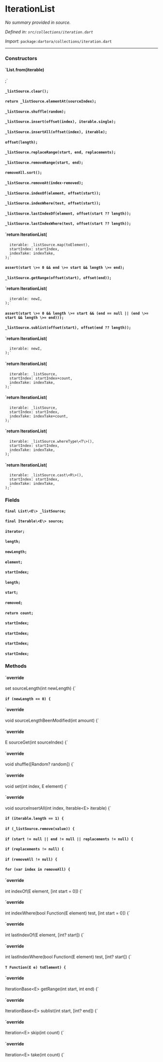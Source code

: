 # IterationList

_No summary provided in source._

_Defined in: `src/collections/iteration.dart`_

_Import_: `package:dartora/collections/iteration.dart`

---

### Constructors

#### `List.from(iterable)
  ;`



#### `_listSource.clear();`



#### `return _listSource.elementAt(sourceIndex);`



#### `_listSource.shuffle(random);`



#### `_listSource.insert(offset(index), iterable.single);`



#### `_listSource.insertAll(offset(index), iterable);`



#### `offset(length);`



#### `_listSource.replaceRange(start, end, replacements);`



#### `_listSource.removeRange(start, end);`



#### `removeAll.sort();`



#### `_listSource.removeAt(index-removed);`



#### `_listSource.indexOf(element, offset(start));`



#### `_listSource.indexWhere(test, offset(start));`



#### `_listSource.lastIndexOf(element, offset(start ?? length));`



#### `_listSource.lastIndexWhere(test, offset(start ?? length));`



#### `return IterationList(
      iterable: _listSource.map(toElement),
      startIndex: startIndex,
      indexTake: indexTake,
    );`



#### `assert(start \>= 0 && end \>= start && length \>= end);`



#### `_listSource.getRange(offset(start), offset(end));`



#### `return IterationList(
      iterable: newI,
    );`



#### `assert(start \>= 0 && length \>= start && (end == null || (end \>= start && length \>= end)));`



#### `_listSource.sublist(offset(start), offset(end ?? length));`



#### `return IterationList(
      iterable: newI,
    );`



#### `return IterationList(
      iterable: _listSource,
      startIndex: startIndex+count,
      indexTake: indexTake,
    );`



#### `return IterationList(
      iterable: _listSource,
      startIndex: startIndex,
      indexTake: indexTake+count,
    );`



#### `return IterationList(
      iterable: _listSource.whereType\<T\>(),
      startIndex: startIndex,
      indexTake: indexTake,
    );`



#### `return IterationList(
      iterable: _listSource.cast\<R\>(),
      startIndex: startIndex,
      indexTake: indexTake,
    );`



### Fields

#### `final List\<E\> _listSource;`



#### `final Iterable\<E\> source;`



#### `iterator;`



#### `length;`



#### `newLength;`



#### `element;`



#### `startIndex;`



#### `length;`



#### `start;`



#### `removed;`



#### `return count;`



#### `startIndex;`



#### `startIndex;`



#### `startIndex;`



#### `startIndex;`





### Methods

#### `override
  set sourceLength(int newLength) {`



#### `if (newLength == 0) {`



#### `override
  void sourceLengthBeenModified(int amount) {`



#### `override
  E sourceGet(int sourceIndex) {`



#### `override
  void shuffle([Random? random]) {`



#### `override
  void set(int index, E element) {`



#### `override
  void sourceInsertAll(int index, Iterable\<E\> iterable) {`



#### `if (iterable.length == 1) {`



#### `if (_listSource.remove(value)) {`



#### `if (start != null || end != null || replacements != null) {`



#### `if (replacements != null) {`



#### `if (removeAll != null) {`



#### `for (var index in removeAll) {`



#### `override
  int indexOf(E element, [int start = 0]) {`



#### `override
  int indexWhere(bool Function(E element) test, [int start = 0]) {`



#### `override
  int lastIndexOf(E element, [int? start]) {`



#### `override
  int lastIndexWhere(bool Function(E element) test, [int? start]) {`



#### `T Function(E e) toElement) {`



#### `override
  IterationBase\<E\> getRange(int start, int end) {`



#### `override
  IterationBase\<E\> sublist(int start, [int? end]) {`



#### `override
  Iteration\<E\> skip(int count) {`



#### `override
  Iteration\<E\> take(int count) {`


